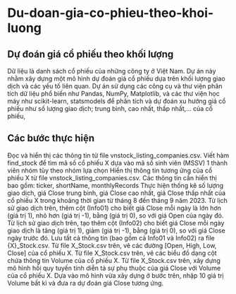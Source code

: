 # Du-doan-gia-co-phieu-theo-khoi-luong
## Dự đoán giá cổ phiếu theo khối lượng 

Dữ liệu là danh sách cổ phiếu của những công ty ở Việt Nam. Dự án này nhằm xây dựng một mô hình dự đoán giá cổ phiếu dựa trên khối lượng giao dịch và các yếu tố liên quan. Dự án sử dụng các công cụ và thư viện phân tích dữ liệu phổ biến như Pandas, NumPy, Matplotlib, và các thư viện học máy như scikit-learn, statsmodels để phân tích và dự đoán xu hướng giá cổ phiếu như số lượng giao dịch; trung bình, cao nhất, thấp nhất,... của cổ phiếu, 

## Các bước thực hiện
Đọc và hiển thị các thông tin từ file vnstock_listing_companies.csv.
Viết hàm find_stock để tìm mã số cổ phiếu X dựa vào mã số sinh viên (MSSV) 1 thành viên nhóm tùy theo nhóm lựa chọn
Hiển thị thông tin tương ứng của cổ phiếu X từ file vnstock_listing_companies.csv. Các thông tin cần hiển thị bao gồm: ticker, shortName, monthlyRecords
Thực hiện thống kê số lượng giao dịch, giá Close trung bình, giá Close cao nhất, giá Close thấp nhất của cổ phiếu X trong khoảng thời gian từ tháng 8 đến tháng 9 năm 2023.
Từ lịch sử giao dịch trên, thêm cột (Info01) cho biết giá Close mỗi ngày là lớn hơn (giá trị 1), nhỏ hơn (giá trị -1), bằng (giá trị 0), so với giá Open của ngày đó.
Từ lịch sử giao dịch trên, tạo thêm cột (Info02) cho biết giá Close mỗi ngày giao dịch là tăng (giá trị 1), giảm (giá trị -1), bằng (giá trị 0), so với giá Close ngày trước đó. Lưu tất cả thông tin (bao gồm cả Info01 và Info02) ra file {X}_Stock.csv.
Từ file X_Stock.csv trên, vẽ các đường [Open, High, Low, Close] của cổ phiếu X.
Từ file X_Stock.csv trên, vẽ các biểu đồ dạng cột chứa thông tin Volume của cổ phiếu X.
Từ file X_Stock.csv trên, xây dựng mô hình hồi quy tuyến tính diễn tả sự phụ thuộc của giá Close với Volume của cổ phiếu X.
Dựa vào mô hình vừa xây dựng ở bước trên, nhập 10 giá trị Volume bất kì và đưa ra dự đoán giá Close tương ứng.
